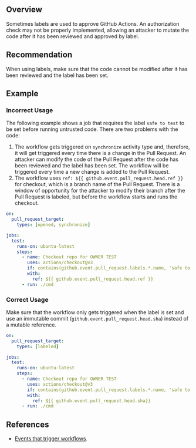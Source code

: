 ## Overview

Sometimes labels are used to approve GitHub Actions. An authorization check may not be properly implemented, allowing an attacker to mutate the code after it has been reviewed and approved by label.

## Recommendation

When using labels, make sure that the code cannot be modified after it has been reviewed and the label has been set.

## Example

### Incorrect Usage

The following example shows a job that requires the label `safe to test` to be set before running untrusted code. There are two problems with the code:

1. The workflow gets triggered on `synchronize` activity type and, therefore, it will get triggered every time there is a change in the Pull Request. An attacker can modify the code of the Pull Request after the code has been reviewed and the label has been set. The workflow will be triggered every time a new change is added to the Pull Request.
2. The workflow uses `ref: ${{ github.event.pull_request.head.ref }}` for checkout, which is a branch name of the Pull Request. There is a window of opportunity for the attacker to modify their branch after the Pull Request is labeled, but before the workflow starts and runs the checkout.

```yaml
on:
  pull_request_target:
    types: [opened, synchronize]

jobs:
  test:
    runs-on: ubuntu-latest
    steps:
      - name: Checkout repo for OWNER TEST
        uses: actions/checkout@v3
        if: contains(github.event.pull_request.labels.*.name, 'safe to test')
        with:
          ref: ${{ github.event.pull_request.head.ref }}
      - run: ./cmd
```

### Correct Usage

Make sure that the workflow only gets triggered when the label is set and use an immutable commit (`github.event.pull_request.head.sha`) instead of a mutable reference.

```yaml
on:
  pull_request_target:
    types: [labeled]

jobs:
  test:
    runs-on: ubuntu-latest
    steps:
      - name: Checkout repo for OWNER TEST
        uses: actions/checkout@v3
        if: contains(github.event.pull_request.labels.*.name, 'safe to test')
        with:
          ref: ${{ github.event.pull_request.head.sha}}
      - run: ./cmd
```

## References

- [Events that trigger workflows](https://docs.github.com/en/actions/writing-workflows/choosing-when-your-workflow-runs/events-that-trigger-workflows#pull_request_target).
